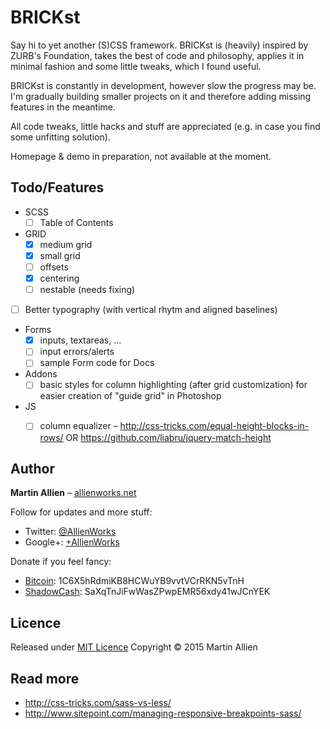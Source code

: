BRICKst
=======

Say hi to yet another (S)CSS framework. BRICKst is (heavily) inspired by ZURB's Foundation, takes the best of code and philosophy, applies it in minimal fashion and some little tweaks, which I found useful.

BRICKst is constantly in development, however slow the progress may be. I'm gradually building smaller projects on it and therefore adding missing features in the meantime.

All code tweaks, little hacks and stuff are appreciated (e.g. in case you find some unfitting solution).

Homepage & demo in preparation, not available at the moment.


Todo/Features
-------------

* SCSS
	* [ ] Table of Contents
* GRID
	* [x] medium grid
	* [x] small grid
	* [ ] offsets
	* [x] centering
    * [ ] nestable (needs fixing)
* [ ] Better typography (with vertical rhytm and aligned baselines)
* Forms
    * [x] inputs, textareas, ...
    * [ ] input errors/alerts
    * [ ] sample Form code for Docs
* Addons
	* [ ] basic styles for column highlighting (after grid customization) for easier creation of "guide grid" in Photoshop
* JS
    * [ ] column equalizer – http://css-tricks.com/equal-height-blocks-in-rows/ OR https://github.com/liabru/jquery-match-height


Author
------

**Martin Allien** – [allienworks.net](http://allienworks.net)

Follow for updates and more stuff:

* Twitter: [@AllienWorks](http://allienworks.net)
* Google+: [+AllienWorks](http://google.com/+AllienWorksNet)

Donate if you feel fancy:

* [Bitcoin](https://bitcoin.org/en/): 1C6X5hRdmiKB8HCWuYB9vvtVCrRKN5vTnH
* [ShadowCash](http://aboutshadow.com/): SaXqTnJiFwWasZPwpEMR56xdy41wJCnYEK


Licence
-------

Released under [MIT Licence](http://opensource.org/licenses/MIT)
Copyright © 2015 Martin Allien


Read more
---------

* http://css-tricks.com/sass-vs-less/
* http://www.sitepoint.com/managing-responsive-breakpoints-sass/